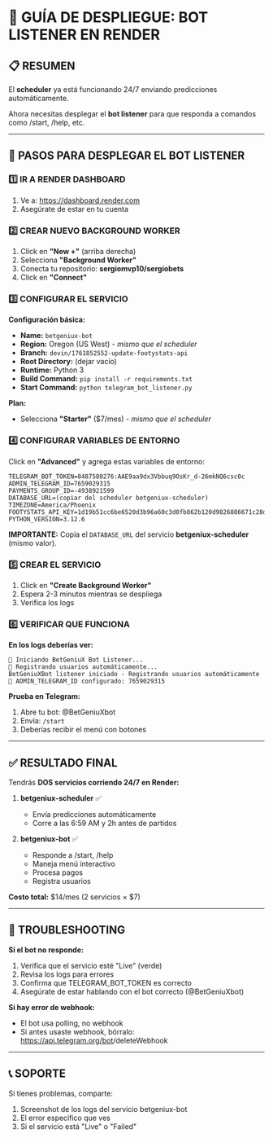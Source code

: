# 🤖 GUÍA DE DESPLIEGUE: BOT LISTENER EN RENDER

## 📋 RESUMEN

El **scheduler** ya está funcionando 24/7 enviando predicciones automáticamente.

Ahora necesitas desplegar el **bot listener** para que responda a comandos como /start, /help, etc.

---

## 🚀 PASOS PARA DESPLEGAR EL BOT LISTENER

### 1️⃣ IR A RENDER DASHBOARD

1. Ve a: https://dashboard.render.com
2. Asegúrate de estar en tu cuenta

### 2️⃣ CREAR NUEVO BACKGROUND WORKER

1. Click en **"New +"** (arriba derecha)
2. Selecciona **"Background Worker"**
3. Conecta tu repositorio: **sergiomvp10/sergiobets**
4. Click en **"Connect"**

### 3️⃣ CONFIGURAR EL SERVICIO

**Configuración básica:**
- **Name:** `betgeniux-bot`
- **Region:** Oregon (US West) - *mismo que el scheduler*
- **Branch:** `devin/1761852552-update-footystats-api`
- **Root Directory:** (dejar vacío)
- **Runtime:** Python 3
- **Build Command:** `pip install -r requirements.txt`
- **Start Command:** `python telegram_bot_listener.py`

**Plan:**
- Selecciona **"Starter"** ($7/mes) - *mismo que el scheduler*

### 4️⃣ CONFIGURAR VARIABLES DE ENTORNO

Click en **"Advanced"** y agrega estas variables de entorno:

```
TELEGRAM_BOT_TOKEN=8487580276:AAE9aa9dx3Vbbuq9OsKr_d-26mkNQ6csc0c
ADMIN_TELEGRAM_ID=7659029315
PAYMENTS_GROUP_ID=-4938921599
DATABASE_URL=(copiar del scheduler betgeniux-scheduler)
TIMEZONE=America/Phoenix
FOOTYSTATS_API_KEY=1d19b51cc6be6520d3b96a60c3d0fb862b120d9826886671c28dd796989048ee
PYTHON_VERSION=3.12.6
```

**IMPORTANTE:** Copia el `DATABASE_URL` del servicio **betgeniux-scheduler** (mismo valor).

### 5️⃣ CREAR EL SERVICIO

1. Click en **"Create Background Worker"**
2. Espera 2-3 minutos mientras se despliega
3. Verifica los logs

### 6️⃣ VERIFICAR QUE FUNCIONA

**En los logs deberías ver:**
```
🤖 Iniciando BetGeniuX Bot Listener...
📝 Registrando usuarios automáticamente...
BetGeniuXBot listener iniciado - Registrando usuarios automáticamente
🔧 ADMIN_TELEGRAM_ID configurado: 7659029315
```

**Prueba en Telegram:**
1. Abre tu bot: @BetGeniuXbot
2. Envía: `/start`
3. Deberías recibir el menú con botones

---

## ✅ RESULTADO FINAL

Tendrás **DOS servicios corriendo 24/7 en Render:**

1. **betgeniux-scheduler** ✅
   - Envía predicciones automáticamente
   - Corre a las 6:59 AM y 2h antes de partidos

2. **betgeniux-bot** ✅
   - Responde a /start, /help
   - Maneja menú interactivo
   - Procesa pagos
   - Registra usuarios

**Costo total:** $14/mes (2 servicios × $7)

---

## 🔧 TROUBLESHOOTING

**Si el bot no responde:**
1. Verifica que el servicio esté "Live" (verde)
2. Revisa los logs para errores
3. Confirma que TELEGRAM_BOT_TOKEN es correcto
4. Asegúrate de estar hablando con el bot correcto (@BetGeniuXbot)

**Si hay error de webhook:**
- El bot usa polling, no webhook
- Si antes usaste webhook, bórralo: https://api.telegram.org/bot<TOKEN>/deleteWebhook

---

## 📞 SOPORTE

Si tienes problemas, comparte:
1. Screenshot de los logs del servicio betgeniux-bot
2. El error específico que ves
3. Si el servicio está "Live" o "Failed"
